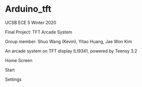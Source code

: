 # Arduino_tft
UCSB ECE 5 Winter 2020

Final Project: TFT Arcade System

Group member: Shuo Wang (Kevin), Yitao Huang, Jae Won Kim

An arcade system on TFT display ILI9341, powered by Teensy 3.2

Home Screen

Start

Settings        
